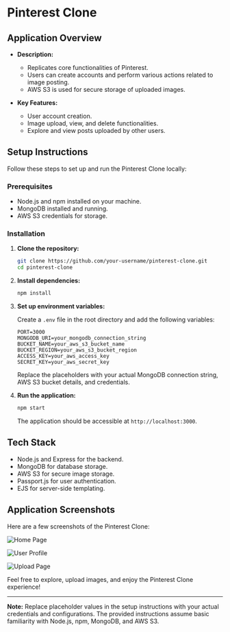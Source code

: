 # Pinterest Clone

## Application Overview

- **Description:**
  - Replicates core functionalities of Pinterest.
  - Users can create accounts and perform various actions related to image posting.
  - AWS S3 is used for secure storage of uploaded images.

- **Key Features:**
  - User account creation.
  - Image upload, view, and delete functionalities.
  - Explore and view posts uploaded by other users.


## Setup Instructions

Follow these steps to set up and run the Pinterest Clone locally:

### Prerequisites

- Node.js and npm installed on your machine.
- MongoDB installed and running.
- AWS S3 credentials for storage.

### Installation

1. **Clone the repository:**

    ```bash
    git clone https://github.com/your-username/pinterest-clone.git
    cd pinterest-clone
    ```

2. **Install dependencies:**

    ```bash
    npm install
    ```

3. **Set up environment variables:**

    Create a `.env` file in the root directory and add the following variables:

    ```plaintext
    PORT=3000
    MONGODB_URI=your_mongodb_connection_string
    BUCKET_NAME=your_aws_s3_bucket_name
    BUCKET_REGION=your_aws_s3_bucket_region
    ACCESS_KEY=your_aws_access_key
    SECRET_KEY=your_aws_secret_key
    ```

    Replace the placeholders with your actual MongoDB connection string, AWS S3 bucket details, and credentials.

4. **Run the application:**

    ```bash
    npm start
    ```

    The application should be accessible at `http://localhost:3000`.

## Tech Stack

- Node.js and Express for the backend.
- MongoDB for database storage.
- AWS S3 for secure image storage.
- Passport.js for user authentication.
- EJS for server-side templating.

## Application Screenshots

Here are a few screenshots of the Pinterest Clone:

 ![Home Page](screenshots/home.png)

![User Profile](screenshots/profile.png)

![Upload Page](screenshots/upload.png)

Feel free to explore, upload images, and enjoy the Pinterest Clone experience!

---

**Note:** Replace placeholder values in the setup instructions with your actual credentials and configurations. The provided instructions assume basic familiarity with Node.js, npm, MongoDB, and AWS S3.

